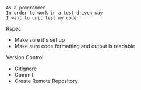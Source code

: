 ```
As a programmer
In order to work in a test driven way
I want to unit test my code
```

Rspec

- Make sure it's set up 
- Make sure code formatting and output is readable

Version Control

- Gitignore
- Commit
- Create Remote Repository
